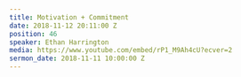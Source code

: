 ```yaml
---
title: Motivation + Commitment
date: 2018-11-12 20:11:00 Z
position: 46
speaker: Ethan Harrington
media: https://www.youtube.com/embed/rP1_M9Ah4cU?ecver=2
sermon_date: 2018-11-11 10:00:00 Z
---
```


